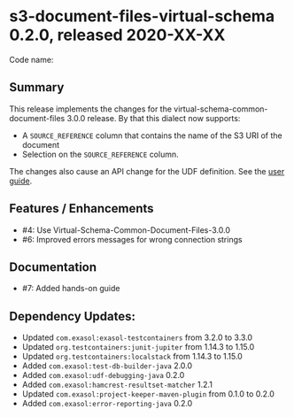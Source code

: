 # s3-document-files-virtual-schema 0.2.0, released 2020-XX-XX
 
Code name: 

## Summary

This release implements the changes for the virtual-schema-common-document-files 3.0.0 release.
By that this dialect now supports:
* A `SOURCE_REFERENCE` column that contains the name of the S3 URI of the document
* Selection on the `SOURCE_REFERENCE` column.

The changes also cause an API change for the UDF definition. See the [user guide](../user_guide/user_guide.md).

## Features / Enhancements

* #4: Use Virtual-Schema-Common-Document-Files-3.0.0
* #6: Improved errors messages for wrong connection strings

## Documentation

* #7: Added hands-on guide

## Dependency Updates:

* Updated `com.exasol:exasol-testcontainers` from 3.2.0 to 3.3.0
* Updated `org.testcontainers:junit-jupiter` from 1.14.3 to 1.15.0
* Updated `org.testcontainers:localstack` from 1.14.3 to 1.15.0
* Added `com.exasol:test-db-builder-java` 2.0.0
* Added `com.exasol:udf-debugging-java` 0.2.0
* Added `com.exasol:hamcrest-resultset-matcher` 1.2.1
* Updated `com.exasol:project-keeper-maven-plugin` from 0.1.0 to 0.2.0
* Added `com.exasol:error-reporting-java` 0.2.0
